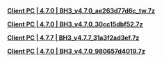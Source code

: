 **[Client PC | 4.7.0 | BH3_v4.7.0_ae263d77d6c_tw.7z ](https://download-sea.mihoyo.com/download/os/BH3_v4.7.0_ae263d77d6c_tw.7z)**

**[Client PC | 4.7.0 | BH3_v4.7.0_30cc15dbf52.7z ](https://download-sea.mihoyo.com/download/os/BH3_v4.7.0_30cc15dbf52.7z)**

**[Client PC | 4.7.7 | BH3_v4.7.7_31a3f2ad3ef.7z ](https://download-sea.mihoyo.com/download/os/BH3_v4.7.7_31a3f2ad3ef.7z)**

**[Client PC | 4.7.0 | BH3_v4.7.0_980657d4019.7z ](https://bundle.bh3.com/public/PC/BH3_v4.7.0_980657d4019.7z)**